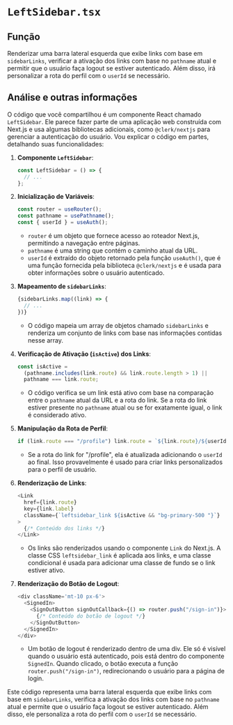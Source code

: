 # `LeftSidebar.tsx`

## Função

Renderizar uma barra lateral esquerda que exibe links com base em `sidebarLinks`, verificar a ativação dos links com base no `pathname` atual e permitir que o usuário faça logout se estiver autenticado. Além disso, irá personalizar a rota do perfil com o `userId` se necessário.

## Análise e outras informações

O código que você compartilhou é um componente React chamado `LeftSidebar`. Ele parece fazer parte de uma aplicação web construída com Next.js e usa algumas bibliotecas adicionais, como `@clerk/nextjs` para gerenciar a autenticação do usuário. Vou explicar o código em partes, detalhando suas funcionalidades:

1. **Componente `LeftSidebar`**:

   ```javascript
   const LeftSidebar = () => {
     // ...
   };
   ```

2. **Inicialização de Variáveis**:

   ```javascript
   const router = useRouter();
   const pathname = usePathname();
   const { userId } = useAuth();
   ```

   - `router` é um objeto que fornece acesso ao roteador Next.js, permitindo a navegação entre páginas.
   - `pathname` é uma string que contém o caminho atual da URL.
   - `userId` é extraído do objeto retornado pela função `useAuth()`, que é uma função fornecida pela biblioteca `@clerk/nextjs` e é usada para obter informações sobre o usuário autenticado.

3. **Mapeamento de `sidebarLinks`**:

   ```javascript
   {sidebarLinks.map((link) => {
     // ...
   })}
   ```

   - O código mapeia um array de objetos chamado `sidebarLinks` e renderiza um conjunto de links com base nas informações contidas nesse array.

4. **Verificação de Ativação (`isActive`) dos Links**:

   ```javascript
   const isActive =
     (pathname.includes(link.route) && link.route.length > 1) ||
     pathname === link.route;
   ```

   - O código verifica se um link está ativo com base na comparação entre o `pathname` atual da URL e a rota do link. Se a rota do link estiver presente no `pathname` atual ou se for exatamente igual, o link é considerado ativo.

5. **Manipulação da Rota de Perfil**:

   ```javascript
   if (link.route === "/profile") link.route = `${link.route}/${userId}`;
   ```

   - Se a rota do link for "/profile", ela é atualizada adicionando o `userId` ao final. Isso provavelmente é usado para criar links personalizados para o perfil de usuário.

6. **Renderização de Links**:

   ```javascript
   <Link
     href={link.route}
     key={link.label}
     className={`leftsidebar_link ${isActive && "bg-primary-500 "}`}
   >
     {/* Conteúdo dos links */}
   </Link>
   ```

   - Os links são renderizados usando o componente `Link` do Next.js. A classe CSS `leftsidebar_link` é aplicada aos links, e uma classe condicional é usada para adicionar uma classe de fundo se o link estiver ativo.

7. **Renderização do Botão de Logout**:

   ```javascript
   <div className='mt-10 px-6'>
     <SignedIn>
       <SignOutButton signOutCallback={() => router.push("/sign-in")}>
         {/* Conteúdo do botão de logout */}
       </SignOutButton>
     </SignedIn>
   </div>
   ```

   - Um botão de logout é renderizado dentro de uma div. Ele só é visível quando o usuário está autenticado, pois está dentro do componente `SignedIn`. Quando clicado, o botão executa a função `router.push("/sign-in")`, redirecionando o usuário para a página de login.

Este código representa uma barra lateral esquerda que exibe links com base em `sidebarLinks`, verifica a ativação dos links com base no `pathname` atual e permite que o usuário faça logout se estiver autenticado. Além disso, ele personaliza a rota do perfil com o `userId` se necessário.
